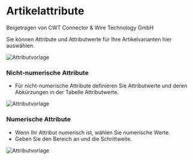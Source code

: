 # Artikelattribute
<span class="text-muted contributed-by">Beigetragen von CWT Connector & Wire Technology GmbH</span>

Sie können Attribute und Attributwerte für Ihre Artikelvarianten hier auswählen.

<img class="screenshot" alt="Attributvorlage" src="{{docs_base_url}}/assets/img/stock/item-attribute.png">

### Nicht-numerische Attribute

* Für nicht-numerische Attribute definieren Sie Attributwerte und deren Abkürzungen in der Tabelle Attributwerte.

<img class="screenshot" alt="Attributvorlage" src="{{docs_base_url}}/assets/img/stock/item-attribute-non-numeric.png">

### Numerische Attribute

* Wenn Ihr Attribut numerisch ist, wählen Sie numerische Werte.
* Geben Sie den Bereich an und die Schrittweite.

<img class="screenshot" alt="Attributvorlage" src="{{docs_base_url}}/assets/img/stock/item-attribute-numeric.png">

